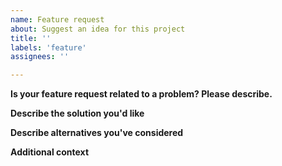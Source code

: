 ```yaml
---
name: Feature request
about: Suggest an idea for this project
title: ''
labels: 'feature'
assignees: ''

---
```


**Is your feature request related to a problem? Please describe.**

**Describe the solution you'd like**

**Describe alternatives you've considered**

**Additional context**
